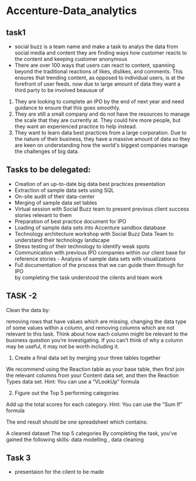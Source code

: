 # Accenture-Data_analytics

## task1
- social buzz is a team name and make a task to analys the data from social media and content they are finding ways how customer reacts to the content and keeping customer anonymous
- There are over 100 ways that users can
react to content, spanning beyond the traditional reactions of likes, dislikes, and comments.
This ensures that trending content, as opposed to individual users, is at the forefront of user
feeds. 
now due to large amount of data they want a third party to be involved beausue of 
1) They are looking to complete an IPO by the end of next year and need guidance to
ensure that this goes smoothly.
2) They are still a small company and do not have the resources to manage the scale that
they are currently at. They could hire more people, but they want an experienced
practice to help instead.
3) They want to learn data best practices from a large corporation. Due to the nature of
their business, they have a massive amount of data so they are keen on 
understanding how the world's biggest companies manage the challenges of big
data. 
 ## Tasks to be delegated:
- Creation of an up-to-date big data best practices presentation
- Extraction of sample data sets using SQL
- On-site audit of their data-center
- Merging of sample data set tables
- Virtual session with Social Buzz team to present previous client success stories relevant
to them
- Preparation of best practice document for IPO
- Loading of sample data sets into Accenture sandbox database
- Technology architecture workshop with Social Buzz Data Team to understand their
technology landscape
- Stress testing of their technology to identify weak spots
- Communication with previous IPO companies within our client base for reference stories -
Analysis of sample data sets with visualizations
- Full documentation of the process that we can guide them through for IPO\
by completing the task understood the cilents and team work 
## TASK -2
Clean the data by:

removing rows that have values which are missing,
changing the data type of some values within a column, and
removing columns which are not relevant to this task.
Think about how each column might be relevant to the business question you’re investigating. If you can’t think of why a column may be useful, it may not be worth including it.

1. Create a final data set by merging your three tables together

We recommend using the Reaction table as your base table, then first join the relevant columns from your Content data set, and then the Reaction Types data set.
Hint: You can use a “VLookUp” formula
 
2. Figure out the Top 5 performing categories

Add up the total scores for each category.
Hint: You can use the “Sum If” formula

The end result should be one spreadsheet which contains:

A cleaned dataset
The top 5 categories
 By completing the task, you've gained the following skills: data modelling , data cleaning 
## Task 3
- presentaion for the cilent to be made 
